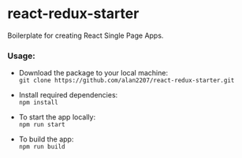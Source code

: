 # react-redux-starter

Boilerplate for creating React Single Page Apps.

### Usage:

* Download the package to your local machine:       
`git clone https://github.com/alan2207/react-redux-starter.git`

* Install required dependencies:  
`npm install`

* To start the app locally:  
`npm run start`

* To build the app:   
`npm run build`

